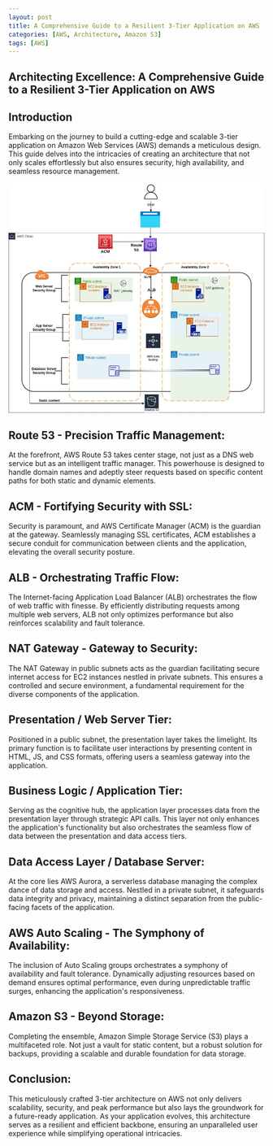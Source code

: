 ```yaml
---
layout: post
title: A Comprehensive Guide to a Resilient 3-Tier Application on AWS
categories: [AWS, Architecture, Amazon S3]
tags: [AWS]
---
```



## Architecting Excellence: A Comprehensive Guide to a Resilient 3-Tier Application on AWS

## Introduction

Embarking on the journey to build a cutting-edge and scalable 3-tier application on Amazon Web Services (AWS) demands a meticulous design. This guide delves into the intricacies of creating an architecture that not only scales effortlessly but also ensures security, high availability, and seamless resource management.

![Architecture diagram](/images/3-tier/3-tier.jpg)

## Route 53 - Precision Traffic Management:

At the forefront, AWS Route 53 takes center stage, not just as a DNS web service but as an intelligent traffic manager. This powerhouse is designed to handle domain names and adeptly steer requests based on specific content paths for both static and dynamic elements.

## ACM - Fortifying Security with SSL:

Security is paramount, and AWS Certificate Manager (ACM) is the guardian at the gateway. Seamlessly managing SSL certificates, ACM establishes a secure conduit for communication between clients and the application, elevating the overall security posture.

## ALB - Orchestrating Traffic Flow:

The Internet-facing Application Load Balancer (ALB) orchestrates the flow of web traffic with finesse. By efficiently distributing requests among multiple web servers, ALB not only optimizes performance but also reinforces scalability and fault tolerance.

## NAT Gateway - Gateway to Security:

The NAT Gateway in public subnets acts as the guardian facilitating secure internet access for EC2 instances nestled in private subnets. This ensures a controlled and secure environment, a fundamental requirement for the diverse components of the application.

## Presentation / Web Server Tier:

Positioned in a public subnet, the presentation layer takes the limelight. Its primary function is to facilitate user interactions by presenting content in HTML, JS, and CSS formats, offering users a seamless gateway into the application.

## Business Logic / Application Tier:

Serving as the cognitive hub, the application layer processes data from the presentation layer through strategic API calls. This layer not only enhances the application's functionality but also orchestrates the seamless flow of data between the presentation and data access tiers.

## Data Access Layer / Database Server:

At the core lies AWS Aurora, a serverless database managing the complex dance of data storage and access. Nestled in a private subnet, it safeguards data integrity and privacy, maintaining a distinct separation from the public-facing facets of the application.

## AWS Auto Scaling - The Symphony of Availability:

The inclusion of Auto Scaling groups orchestrates a symphony of availability and fault tolerance. Dynamically adjusting resources based on demand ensures optimal performance, even during unpredictable traffic surges, enhancing the application's responsiveness.

## Amazon S3 - Beyond Storage:

Completing the ensemble, Amazon Simple Storage Service (S3) plays a multifaceted role. Not just a vault for static content, but a robust solution for backups, providing a scalable and durable foundation for data storage.

## Conclusion:

This meticulously crafted 3-tier architecture on AWS not only delivers scalability, security, and peak performance but also lays the groundwork for a future-ready application. As your application evolves, this architecture serves as a resilient and efficient backbone, ensuring an unparalleled user experience while simplifying operational intricacies.


